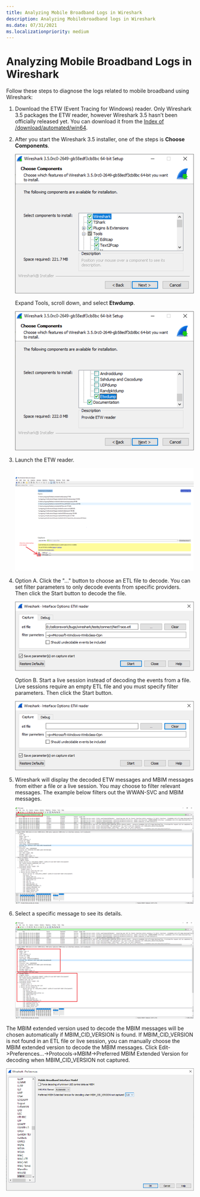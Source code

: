 ```yaml
---
title: Analyzing Mobile Broadband Logs in Wireshark
description: Analyzing Mobilebroadband logs in Wireshark
ms.date: 07/31/2021
ms.localizationpriority: medium
---
```


# Analyzing Mobile Broadband Logs in Wireshark

Follow these steps to diagnose the logs related to mobile broadband using Wireshark:


1. Download the ETW (Event Tracing for Windows) reader. Only Wireshark 3.5 packages the ETW reader, however Wireshark 3.5 hasn’t been officially released yet. You can download it from the [Index of /download/automated/win64](https://www.wireshark.org/download/automated/win64/).

 

2. After you start the Wireshark 3.5 installer, one of the steps is **Choose Components**.
 
   ![Diagram illustrating ETW installation.](images/wireshark-mbb-install0.png) 


   Expand Tools, scroll down, and select **Etwdump**.

   ![Diagram illustrating how to choose Etwdump.](images/wireshark-mbb-install1.png) 


1. Launch the ETW reader.
   
   ![Diagram illustrating how to launch the ETW reader.](images/wireshark-mbb-logs0.png)

2. Option A. Click the "…" button to choose an ETL file to decode. You can set filter parameters to only decode events from specific providers. Then click the Start button to decode the file.

   ![Diagram illustrating how to choose an ETL file to decode.](images/wireshark-mbb-logs1.png)

   Option B. Start a live session instead of decoding the events from a file. Live sessions require an empty ETL file and you must specify filter parameters. Then click the Start button.

   ![Diagram illustrating how to start a live session.](images/wireshark-mbb-logs2.png)

3. Wireshark will display the decoded ETW messages and MBIM messages from either a file or a live session. You may choose to filter relevant messages. The example below filters out the WWAN-SVC and MBIM messages. 

   ![Diagram showing filtered messages display.](images/wireshark-mbb-logs3.png)

4. Select a specific message to see its details. 

    ![Diagram showing specific message details.](images/wireshark-mbb-logs4.png)


The MBIM extended version used to decode the MBIM messages will be chosen automatically if MBIM_CID_VERSION is found. If MBIM_CID_VERSION is not found in an ETL file or live session, you can manually choose the MBIM extended version to decode the MBIM messages. Click Edit->Preferences…->Protocols->MBIM->Preferred MBIM Extended Version for decoding when MBIM_CID_VERSION not captured.

![Diagram showing how to choose a preferred MBIM extended version to decode messages.](images/wireshark-mbb-logs5.png)